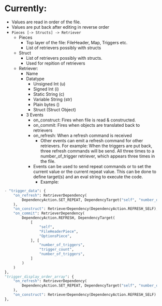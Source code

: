 # Currently:

- Values are read in order of the file.
- Values are put back after editing in reverse order
- `Pieces [-> Structs] -> Retriever`
  - Pieces
    - Top layer of the file: FileHeader, Map, Triggers etc.
    - List of retrievers possibly with structs
  - Struct
    - List of retrievers possibly with structs.
    - Used for repition of retrievers
  - Retriever:
    - Name
    - Datatype
      - Unsigned Int    (u)
      - Signed Int      (i)
      - Static String   (c)
      - Variable String (str)
      - Plain bytes     ()
      - Struct          (Struct Object)
    - 3 Events
      - on_construct: Fires when file is read & constructed. 
      - on_commit: Fires when objects are translated back to retrievers
      - on_refresh: When a refresh command is received
        - Other events can emit a refresh command for other retrievers. For example: When the triggers are put back, three refresh commands will be send. All three times to a number_of_trigger retriever, which appears three times in the file.
      - Events can be used to send repeat commands or to set the current value or the current repeat value. This can be done to define target(s) and an eval string to execute the code.
        - Example: 
```py
- "trigger_data": {
    "on_refresh": RetrieverDependency(
        DependencyAction.SET_REPEAT, DependencyTarget("self", "number_of_triggers")
    ),
    "on_construct": RetrieverDependency(DependencyAction.REFRESH_SELF),
    "on_commit": RetrieverDependency(
        DependencyAction.REFRESH, DependencyTarget(
            [
                "self",
                "FileHeaderPiece",
                "OptionsPiece",
            ], [
                "number_of_triggers",
                "trigger_count",
                "number_of_triggers",
            ]
        )
    )
},
"trigger_display_order_array": {
    "on_refresh": RetrieverDependency(
        DependencyAction.SET_REPEAT, DependencyTarget("self", "number_of_triggers")
    ),
    "on_construct": RetrieverDependency(DependencyAction.REFRESH_SELF)
},
```
